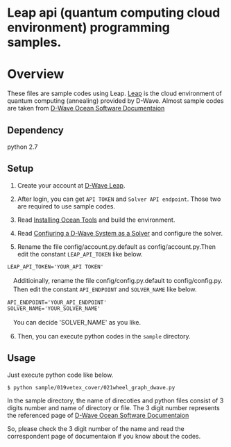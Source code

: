 Leap api (quantum computing cloud environment) programming samples.
===

# Overview

These files are sample codes using Leap.
[Leap](https://cloud.dwavesys.com/leap/login/?next=/leap/) is the cloud environment of quantum computing (annealing) provided by D-Wave. Almost sample codes are taken from [D-Wave Ocean Software Documentaion](https://docs.ocean.dwavesys.com/en/latest/index.html)

## Dependency

python 2.7

## Setup

1. Create your account at [D-Wave Leap](https://cloud.dwavesys.com/leap/login/).

2. After login, you can get `API TOKEN` and `Solver API endpoint`. Those two are required to use sample codes.

3. Read [Installing Ocean Tools](https://docs.ocean.dwavesys.com/en/latest/overview/install.html) and build the environment.

4. Read [Confiuring a D-Wave System as a Solver](https://docs.ocean.dwavesys.com/en/latest/overview/dwavesys.html#configuring-a-d-wave-system-as-a-solver) and configure the solver.

5. Rename the file config/account.py.default as config/account.py.Then edit the constant `LEAP_API_TOKEN` like below.

  ```
  LEAP_API_TOKEN='YOUR_API TOKEN'
  ```

　Additioinally, rename the file config/config.py.default to config/config.py.<br>
　Then edit the constant `API_ENDPOINT` and `SOLVER_NAME` like below.

  ```
  API_ENDPOINT='YOUR_API_ENDPOINT'
  SOLVER_NAME='YOUR_SOLVER_NAME'
  ```

　You can decide 'SOLVER_NAME' as you like.

6. Then, you can execute python codes in the `sample` directory.

## Usage

Just execute python code like below.

```
$ python sample/019vetex_cover/021wheel_graph_dwave.py
```

In the sample directory, the name of direcoties and python files consist of 3 digits number and name of directory or file. The 3 digit number represents the referenced page of [D-Wave Ocean Software Documentaion](https://docs.ocean.dwavesys.com/en/latest/index.html)

So, please check the 3 digit number of the name and read the correspondent page of documentaion if you know about the codes.
